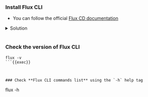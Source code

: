 ### Install Flux CLI
- You can follow the official [Flux CD documentation](https://fluxcd.io/flux/installation/#install-the-flux-cli)

<details>
  <summary>Solution</summary>
 
    ```
    curl -s https://fluxcd.io/install.sh | sudo bash
    ```

</details>

<br>
  
### Check the **version** of Flux CLI

```
flux -v
```{{exec}}

  

### Check **Flux CLI commands list** using the `-h` help tag

```
flux -h
```{{exec}}